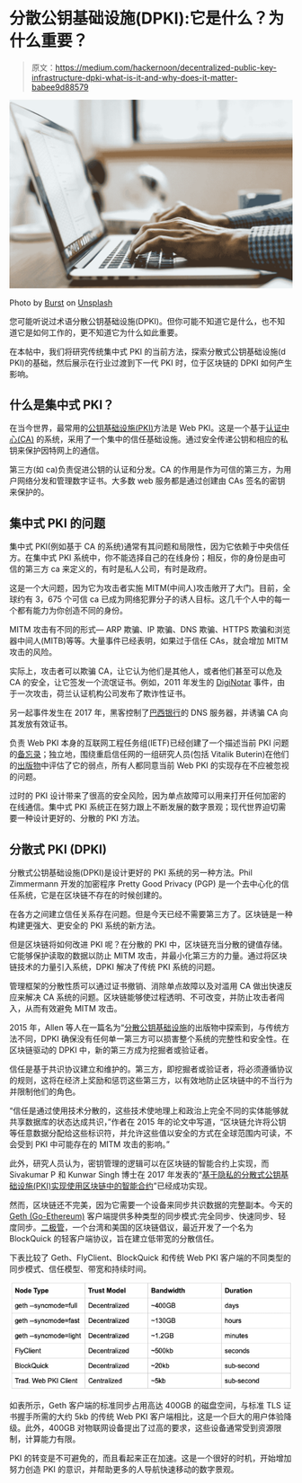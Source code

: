 # 分散公钥基础设施(DPKI):它是什么？为什么重要？

> 原文：<https://medium.com/hackernoon/decentralized-public-key-infrastructure-dpki-what-is-it-and-why-does-it-matter-babee9d88579>

![](img/2a2a4528df7edca4bcd6cd5f971da6b4.png)

Photo by [Burst](https://unsplash.com/photos/kUqqaRjJuw0?utm_source=unsplash&utm_medium=referral&utm_content=creditCopyText) on [Unsplash](https://unsplash.com/search/photos/laptop?utm_source=unsplash&utm_medium=referral&utm_content=creditCopyText)

您可能听说过术语分散公钥基础设施(DPKI)。但你可能不知道它是什么，也不知道它是如何工作的，更不知道它为什么如此重要。

在本帖中，我们将研究传统集中式 PKI 的当前方法，探索分散式公钥基础设施(d PKI)的基础，然后展示在行业过渡到下一代 PKI 时，位于区块链的 DPKI 如何产生影响。

## 什么是集中式 PKI？

在当今世界，最常用的[公钥基础设施(PKI)](https://en.wikipedia.org/wiki/Public_key_infrastructure)方法是 Web PKI。这是一个基于[认证中心(CA)](https://en.wikipedia.org/wiki/Certificate_authority) 的系统，采用了一个集中的信任基础设施。通过安全传递公钥和相应的私钥来保护因特网上的通信。

第三方(如 ca)负责促进公钥的认证和分发。CA 的作用是作为可信的第三方，为用户网络分发和管理数字证书。大多数 web 服务都是通过创建由 CAs 签名的密钥来保护的。

## 集中式 PKI 的问题

集中式 PKI(例如基于 CA 的系统)通常有其问题和局限性，因为它依赖于中央信任方。在集中式 PKI 系统中，你不能选择自己的在线身份；相反，你的身份是由可信的第三方 ca 来定义的，有时是私人公司，有时是政府。

这是一个大问题，因为它为攻击者实施 MITM(中间人)攻击敞开了大门。目前，全球约有 3，675 个可信 ca 已成为网络犯罪分子的诱人目标。这几千个人中的每一个都有能力为你创造不同的身份。

MITM 攻击有不同的形式— ARP 欺骗、IP 欺骗、DNS 欺骗、HTTPS 欺骗和浏览器中间人(MITB)等等。大量事件已经表明，如果过于信任 CAs，就会增加 MITM 攻击的风险。

实际上，攻击者可以欺骗 CA，让它认为他们是其他人，或者他们甚至可以危及 CA 的安全，让它签发一个流氓证书。例如，2011 年发生的 [DigiNotar](https://www.theguardian.com/technology/2011/sep/05/diginotar-certificate-hack-cyberwar) 事件，由于一次攻击，荷兰认证机构公司发布了欺诈性证书。

另一起事件发生在 2017 年，黑客控制了[巴西银行](https://www.wired.com/2017/04/hackers-hijacked-banks-entire-online-operation/)的 DNS 服务器，并诱骗 CA 向其发放有效证书。

负责 Web PKI 本身的互联网工程任务组(IETF)已经创建了一个描述当前 PKI 问题的[备忘录](https://tools.ietf.org/html/draft-iab-web-pki-problems-01#section-3.2.1)；独立地，围绕重启信任网的一组研究人员(包括 Vitalik Buterin)在他们的[出版物](https://danubetech.com/download/dpki.pdf)中评估了它的弱点，所有人都同意当前 Web PKI 的实现存在不应被忽视的问题。

过时的 PKI 设计带来了很高的安全风险，因为单点故障可以用来打开任何加密的在线通信。集中式 PKI 系统正在努力跟上不断发展的数字景观；现代世界迫切需要一种设计更好的、分散的 PKI 方法。

## 分散式 PKI (DPKI)

分散式公钥基础设施(DPKI)是设计更好的 PKI 系统的另一种方法。Phil Zimmermann 开发的加密程序 Pretty Good Privacy (PGP) 是一个去中心化的信任系统，它是在区块链不存在的时候创建的。

在各方之间建立信任关系存在问题。但是今天已经不需要第三方了。区块链是一种构建更强大、更安全的 PKI 系统的新方法。

但是区块链将如何改进 PKI 呢？在分散的 PKI 中，区块链充当分散的键值存储。它能够保护读取的数据以防止 MITM 攻击，并最小化第三方的力量。通过将区块链技术的力量引入系统，DPKI 解决了传统 PKI 系统的问题。

管理框架的分散性质可以通过证书撤销、消除单点故障以及对滥用 CA 做出快速反应来解决 CA 系统的问题。区块链能够使过程透明、不可改变，并防止攻击者闯入，从而有效避免 MITM 攻击。

2015 年，Allen 等人在一篇名为“[分散公钥基础设施](https://danubetech.com/download/dpki.pdf)的出版物中探索到，与传统方法不同，DPKI 确保没有任何单一第三方可以损害整个系统的完整性和安全性。在区块链驱动的 DPKI 中，新的第三方成为挖掘者或验证者。

信任是基于共识协议建立和维护的。第三方，即挖掘者或验证者，将必须遵循协议的规则，这将在经济上奖励和惩罚这些第三方，以有效地防止区块链中的不当行为并限制他们的角色。

“信任是通过使用技术分散的，这些技术使地理上和政治上完全不同的实体能够就共享数据库的状态达成共识，”作者在 2015 年的论文中写道，“区块链允许将公钥等任意数据分配给这些标识符，并允许这些值以安全的方式在全球范围内可读，不会受到 PKI 中可能存在的 MITM 攻击的影响。”

此外，研究人员认为，密钥管理的逻辑可以在区块链的智能合约上实现，而 Sivakumar P 和 Kunwar Singh 博士在 2017 年发表的“[基于隐私的分散式公钥基础设施(PKI)实现使用区块链中的智能合约](https://isrdc.iitb.ac.in/blockchain/workshops/2017-iitb/papers/paper-11%20-%20Decentralized%20PKI%20in%20blockchain%20and%20Smart%20contract.pdf)”已经成功实现。

然而，区块链还不完美，因为它需要一个设备来同步共识数据的完整副本。今天的 [Geth (Go-Ethereum)](https://geth.ethereum.org/) 客户端提供多种类型的同步模式:完全同步、快速同步、轻度同步。[二极管](https://diode.io/)，一个台湾和美国的区块链倡议，最近开发了一个名为 BlockQuick 的轻客户端协议，旨在建立低带宽的分散信任。

下表比较了 Geth、FlyClient、BlockQuick 和传统 Web PKI 客户端的不同类型的同步模式、信任模型、带宽和持续时间。

![](img/83a293d95508935dbb0c36723417111b.png)

如表所示，Geth 客户端的标准同步占用高达 400GB 的磁盘空间，与标准 TLS 证书握手所需的大约 5kb 的传统 Web PKI 客户端相比，这是一个巨大的用户体验降级。此外，400GB 对物联网设备提出了过高的要求，这些设备通常受到资源限制，计算能力有限。

PKI 的转变是不可避免的，而且看起来正在加速。这是一个很好的时机，开始增加努力创造 PKI 的意识，并帮助更多的人导航快速移动的数字景观。